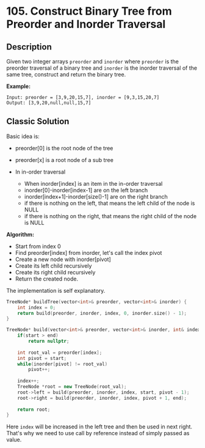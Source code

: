 # 105. Construct Binary Tree from Preorder and Inorder Traversal

## Description
Given two integer arrays `preorder` and `inorder` where `preorder` is the preorder traversal of a binary tree and `inorder` is the inorder traversal of the same tree, construct and return the binary tree.

**Example:**
```
Input: preorder = [3,9,20,15,7], inorder = [9,3,15,20,7]
Output: [3,9,20,null,null,15,7]
```
## Classic Solution
Basic idea is:

- preorder[0] is the root node of the tree
- preorder[x] is a root node of a sub tree
- In in-order traversal

    - When inorder[index] is an item in the in-order traversal
    - inorder[0]-inorder[index-1] are on the left branch
    - inorder[index+1]-inorder[size()-1] are on the right branch
    - if there is nothing on the left, that means the left child of the node is NULL
    - if there is nothing on the right, that means the right child of the node is NULL

**Algorithm:**

- Start from index 0
- Find preorder[index] from inorder, let's call the index pivot
- Create a new node with inorder[pivot]
- Create its left child recursively
- Create its right child recursively
- Return the created node.

The implementation is self explanatory. 

```C++
TreeNode* buildTree(vector<int>& preorder, vector<int>& inorder) {
    int index = 0;
    return build(preorder, inorder, index, 0, inorder.size() - 1);
}

TreeNode* build(vector<int>& preorder, vector<int>& inorder, int& index, int start, int end) {
    if(start > end)
        return nullptr;
    
    int root_val = preorder[index];
    int pivot = start;
    while(inorder[pivot] != root_val) 
        pivot++;
    
    index++;
    TreeNode *root = new TreeNode(root_val);
    root->left = build(preorder, inorder, index, start, pivot - 1);
    root->right = build(preorder, inorder, index, pivot + 1, end);
    
    return root;
}
```
Here `index` will be increased in the left tree and then be used in next right. That's why we need to use call by reference instead of simply passed as value.